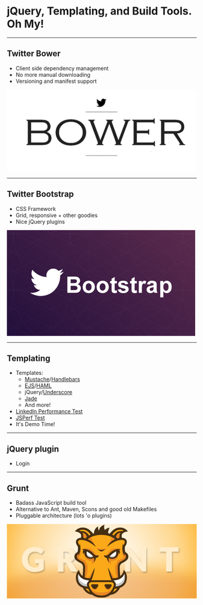 # jQuery, Templating, and Build Tools. Oh My!

---

## Twitter Bower

* Client side dependency management
* No more manual downloading
* Versioning and manifest support

<img src="images/bower_logo.png" alt="Twitter Bower" />

---

## Twitter Bootstrap

* CSS Framework
* Grid, responsive + other goodies
* Nice jQuery plugins

<img src="images/bootstrap_logo.jpg" alt="Twitter Bootstrap" />

---

## Templating

* Templates:
    - [Mustache](http://mustache.github.com/)/[Handlebars](http://handlebarsjs.com)
    - [EJS](http://embeddedjs.com/)/[HAML](http://haml.info/)
    - jQuery/[Underscore](http://underscorejs.org/#template)
    - [Jade](http://jade-lang.com/)
    - And more!
* [LinkedIn Performance Test](http://engineering.linkedin.com/frontend/client-side-templating-throwdown-mustache-handlebars-dustjs-and-more)
* [JSPerf Test](http://jsperf.com/dom-vs-innerhtml-based-templating/669)
* It's Demo Time!

---

## jQuery plugin

- Login

---

## Grunt

* Badass JavaScript build tool
* Alternative to Ant, Maven, Scons and good old Makefiles
* Pluggable architecture (lots 'o plugins)

<img src="images/grunt_logo.jpg" alt="GruntJS" />
